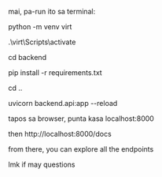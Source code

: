 mai, pa-run ito sa terminal:

python -m venv virt

.\virt\Scripts\activate

cd backend

pip install -r requirements.txt

cd ..

uvicorn backend.api:app --reload

tapos sa browser, punta kasa localhost:8000

then http://localhost:8000/docs

from there, you can explore all the endpoints

lmk if may questions


